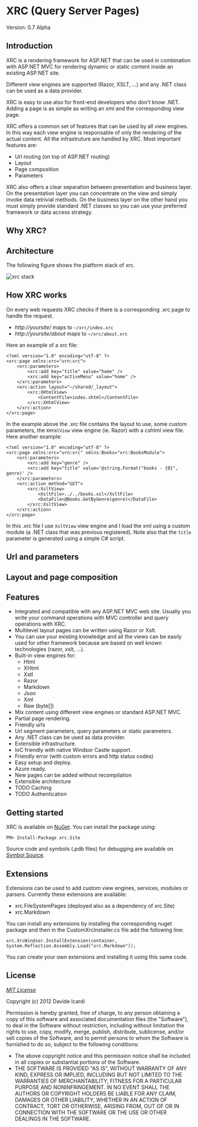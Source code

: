 XRC (Query Server Pages)
=======================

Version: 0.7 Alpha

Introduction
-----------------------

XRC is a rendering framework for ASP.NET that can be used in combination with ASP.NET MVC 
for rendering dynamic or static content inside an existing ASP.NET site.

Different view engines are supported (Razor, XSLT, ...) and any .NET class can be used as a data provider.

XRC is easy to use also for front-end developers who don't know .NET. Adding a page is as simple as writing 
an xml and the corresponding view page.

XRC offers a common set of features that can be used by all view engines. In this way each view engine is 
responsable of only the rendering of the actual content. All the infrastruture are handled by XRC.
Most important features are:

- Url routing (on top of ASP.NET routing)
- Layout
- Page composition
- Parameters

XRC also offers a clear separation between presentation and business layer. On the presentation layer 
you can concentrate on the view and simply invoke data retrivial methods. 
On the business layer on the other hand you must simply provide standard .NET classes so you can use 
your preferred framework or data access strategy.

Why XRC?
-----------------------


Architecture
-----------------------

The following figure shows the platform stack of xrc.

![xrc stack](https://raw.github.com/davideicardi/xrc/master/docs/xrc_stack.png "xrc stack")


How XRC works
-----------------------

On every web requests XRC checks if there is a corresponding .xrc page to handle the request.

- *http://yoursite/* maps to `~/xrc/index.xrc`
- *http://yoursite/about* maps to `~/xrc/about.xrc`

Here an example of a xrc file:

	<?xml version="1.0" encoding="utf-8" ?>
	<xrc:page xmlns:xrc="urn:xrc">
		<xrc:parameters>
			<xrc:add key="title" value="home" />
			<xrc:add key="activeMenu" value="home" />
		</xrc:parameters>
		<xrc:action layout="~/shared/_layout">
			<xrc:XHtmlView>
				<ContentFile>index.xhtml</ContentFile>
			</xrc:XHtmlView>
		</xrc:action>
	</xrc:page>

In the example above the .xrc file contains the layout to use, some custom parameters, the `XHtmlView` view engine (ie. Razor) with a cshtml view file.
Here another example:

	<?xml version="1.0" encoding="utf-8" ?>
	<xrc:page xmlns:xrc="urn:xrc" xmlns:Books="xrc:BooksModule">
		<xrc:parameters>
			<xrc:add key="genre" />
			<xrc:add key="title" value='@string.Format("books - {0}", genre)' />
		</xrc:parameters>
		<xrc:action method="GET">
			<xrc:XsltView>
				<XsltFile>../../books.xsl</XsltFile>
				<DataFile>@Books.GetByGenre(genre)</DataFile>
			</xrc:XsltView>
		</xrc:action>
	</xrc:page>

In this .xrc file I use `XsltView` view engine and I load the xml using a custom module (a .NET class that was previous registered). 
Note also that the `title` parameter is generated using a simple C# script.

Url and parameters
-----------------------


Layout and page composition
-----------------------


Features
-----------------------

- Integrated and compatible with any ASP.NET MVC web site. Usually you write your command operations with MVC controller and query operations with XRC.
- Multilevel layout pages can be written using Razor or Xslt.
- You can use your existing knowledge and all the views can be easily used for other framework because are based on well known technologies (razor, xslt, ...).
- Built-in view engines for:
	- Html
	- XHtml
	- Xstl
	- Razor
	- Markdown
	- Json
	- Xml
	- Raw (byte[])
- Mix content using different view engines or standard ASP.NET MVC.
- Partial page rendering.
- Friendly urls
- Url segment parameters, query parameters or static parameters.
- Any .NET class can be used as data provider.
- Extensible infrastructure.
- IoC friendly with native Windsor Castle support.
- Friendly error (with custom errors and http status codes)
- Easy setup and deploy.
- Azure ready.
- New pages can be added without recompilation
- Extensible architecture
- TODO Caching
- TODO Authentication


Getting started
-----------------------

XRC is available on [NuGet]. You can install the package using:

	PM> Install-Package xrc.Site

Source code and symbols (.pdb files) for debugging are available on [Symbol Source].


Extensions
-----------------------

Extensions can be used to add custom view engines, services, modules or parsers.
Currently these extensions are available:

- xrc.FileSystemPages (deployed also as a dependency of xrc.Site)
- xrc.Markdown

You can install any extensions by installing the corresponding nuget package and then in the CustomXrcInstaller.cs file add the following line:

	xrc.XrcWindsor.InstallExtension(container, System.Reflection.Assembly.Load("xrc.Markdown"));

You can create your own extensions and installing it using this same code.

License
-----------------------

*[MIT License]* 

Copyright (c) 2012 Davide Icardi

Permission is hereby granted, free of charge, to any person obtaining a copy of this software and associated documentation files (the "Software"), to deal in the Software without restriction, including without limitation the rights to use, copy, modify, merge, publish, distribute, sublicense, and/or sell copies of the Software, and to permit persons to whom the Software is furnished to do so, subject to the following conditions:
- The above copyright notice and this permission notice shall be included in all copies or substantial portions of the Software.
- THE SOFTWARE IS PROVIDED "AS IS", WITHOUT WARRANTY OF ANY KIND, EXPRESS OR IMPLIED, INCLUDING BUT NOT LIMITED TO THE WARRANTIES OF MERCHANTABILITY, FITNESS FOR A PARTICULAR PURPOSE AND NONINFRINGEMENT. IN NO EVENT SHALL THE AUTHORS OR COPYRIGHT HOLDERS BE LIABLE FOR ANY CLAIM, DAMAGES OR OTHER LIABILITY, WHETHER IN AN ACTION OF CONTRACT, TORT OR OTHERWISE, ARISING FROM, OUT OF OR IN CONNECTION WITH THE SOFTWARE OR THE USE OR OTHER DEALINGS IN THE SOFTWARE.



[CQRS]: http://martinfowler.com/bliki/CQRS.html
[MIT License]: http://opensource.org/licenses/mit-license.php
[NuGet]: https://nuget.org/packages/xrc.Site
[Symbol Source]: http://www.symbolsource.org/